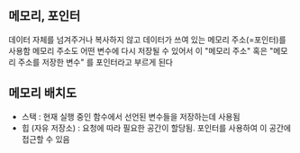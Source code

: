 ## 메모리, 포인터
데이터 자체를 넘겨주거나 복사하지 않고 데이터가 쓰여 있는 메모리 주소(=포인터)를 사용함 
메모리 주소도 어떤 변수에 다시 저장될 수 있어서 이 "메모리 주소" 혹은 "메모리 주소를 저장한 변수" 를 포인터라고 부르게 된다 

## 메모리 배치도 
* 스택 : 현재 실행 중인 함수에서 선언된 변수들을 저장하는데 사용됨 
* 힙 (자유 저장소) : 요청에 따라 필요한 공간이 할당됨. 포인터를 사용하여 이 공간에 접근할 수 있음 
